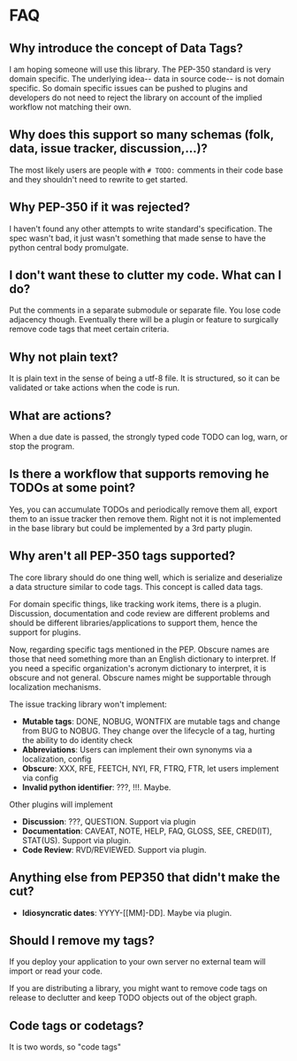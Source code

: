 # FAQ

## Why introduce the concept of Data Tags?

I am hoping someone will use this library. The PEP-350 standard is very domain specific. The underlying idea-- data in
source code-- is not domain specific. So domain specific issues can be pushed to plugins and developers do not
need to reject the library on account of the implied workflow not matching their own.

## Why does this support so many schemas (folk, data, issue tracker, discussion,...)?

The most likely users are people with `# TODO:` comments in their code base and they shouldn't need to rewrite to get
started.

## Why PEP-350 if it was rejected?

I haven't found any other attempts to write standard's specification. The spec wasn't bad, it just wasn't something
that made sense to have the python central body promulgate.

## I don't want these to clutter my code. What can I do?

Put the comments in a separate submodule or separate file. You lose code adjacency though. Eventually there will
be a plugin or feature to surgically remove code tags that meet certain criteria.

## Why not plain text?

It is plain text in the sense of being a utf-8 file. It is structured, so it can be validated or take actions
when the code is run.

## What are actions?

When a due date is passed, the strongly typed code TODO can log, warn, or stop the program.

## Is there a workflow that supports removing he TODOs at some point?

Yes, you can accumulate TODOs and periodically remove them all, export them to an issue tracker then remove them. Right
not it is not implemented in the base library but could be implemented by a 3rd party plugin.

## Why aren't all PEP-350 tags supported?

The core library should do one thing well, which is serialize and deserialize a data structure similar to code tags.
This concept is called data tags.

For domain specific things, like tracking work items, there is a plugin. Discussion, documentation and code review are
different
problems and should be different libraries/applications to support them, hence the support for plugins.

Now, regarding specific tags mentioned in the PEP. Obscure names are those that need something more than an English
dictionary to interpret. If you need a specific organization's acronym dictionary to interpret, it is obscure and not
general. Obscure names might be supportable through localization mechanisms.

The issue tracking library won't implement:

- **Mutable tags**: DONE, NOBUG, WONTFIX are mutable tags and change from BUG to NOBUG. They change over the lifecycle
  of a tag, hurting the ability to do identity check
- **Abbreviations**: Users can implement their own synonyms via a localization, config
- **Obscure**: XXX, RFE, FEETCH, NYI, FR, FTRQ, FTR, let users implement via config
- **Invalid python identifier**: ???, !!!. Maybe.

Other plugins will implement

- **Discussion**: ???, QUESTION. Support via plugin
- **Documentation**: CAVEAT, NOTE, HELP, FAQ, GLOSS, SEE, CRED(IT), STAT(US). Support via plugin.
- **Code Review**: RVD/REVIEWED. Support via plugin.

## Anything else from PEP350 that didn't make the cut?

- **Idiosyncratic dates**: YYYY-\[[MM]-DD\]. Maybe via plugin.

## Should I remove my tags?

If you deploy your application to your own server no external team will import or read your code.

If you are distributing a library, you might want to remove code tags on release to declutter and keep TODO objects out
of the object graph.

## Code tags or codetags?

It is two words, so "code tags"
